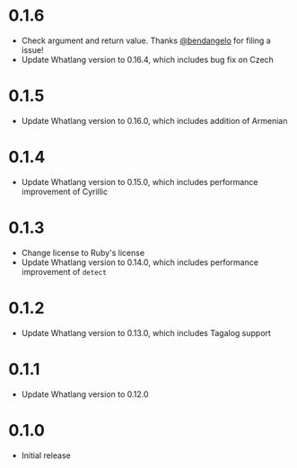 0.1.6
=====

* Check argument and return value. Thanks [@bendangelo][] for filing a issue!
* Update Whatlang version to 0.16.4, which includes bug fix on Czech

0.1.5
=====

* Update Whatlang version to 0.16.0, which includes addition of Armenian

0.1.4
=====

* Update Whatlang version to 0.15.0, which includes performance improvement of Cyrillic

0.1.3
=====

* Change license to Ruby's license
* Update Whatlang version to 0.14.0, which includes performance improvement of `detect`

0.1.2
=====

* Update Whatlang version to 0.13.0, which includes Tagalog support

0.1.1
=====

* Update Whatlang version to 0.12.0

0.1.0
=====

* Initial release

[@bendangelo]: https://gitlab.com/bendangelo
